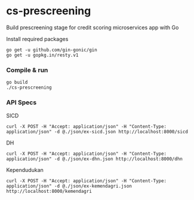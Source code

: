 # cs-prescreening

Build prescreening stage for credit scoring microservices app with Go

Install required packages
```
go get -u github.com/gin-gonic/gin
go get -u gopkg.in/resty.v1
```

### Compile & run
```
go build
./cs-prescreening
```

### API Specs

SICD
```
curl -X POST -H "Accept: application/json" -H "Content-Type: application/json" -d @./json/ex-sicd.json http://localhost:8000/sicd
```

DH
```
curl -X POST -H "Accept: application/json" -H "Content-Type: application/json" -d @./json/ex-dhn.json http://localhost:8000/dhn
```

Kependudukan
```
curl -X POST -H "Accept: application/json" -H "Content-Type: application/json" -d @./json/ex-kemendagri.json http://localhost:8000/kemendagri
```
